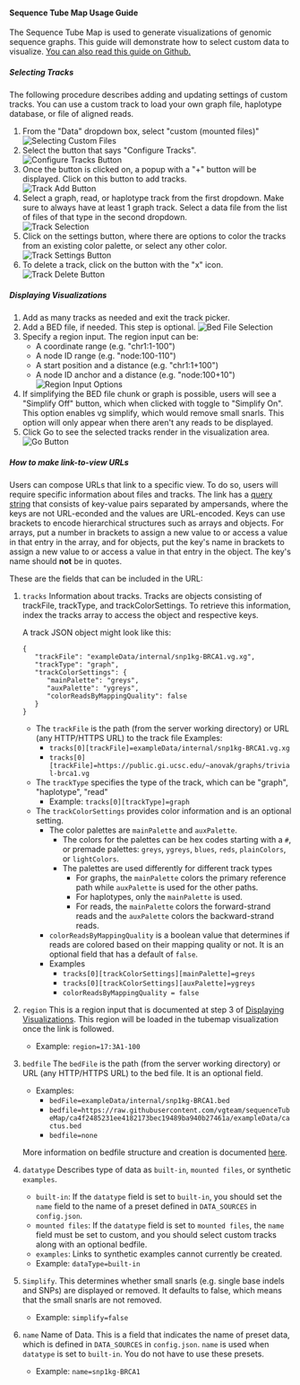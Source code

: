 #### Sequence Tube Map Usage Guide
The Sequence Tube Map is used to generate visualizations of genomic sequence graphs. This guide will demonstrate how to select custom data to visualize. [You can also read this guide on Github.](https://github.com/vgteam/sequenceTubeMap/blob/master/public/help/help.md)


##### Selecting Tracks
The following procedure describes adding and updating settings of custom tracks. You can use a custom track to load your own graph file, haplotype database, or file of aligned reads.

1. From the "Data" dropdown box, select "custom (mounted files)"  
![Selecting Custom Files](helpGuideImages/img1.png)  
2. Select the button that says "Configure Tracks".  
![Configure Tracks Button](helpGuideImages/img2.png)
3. Once the button is clicked on, a popup with a "+" button will be displayed. Click on this button to add tracks.  
![Track Add Button](helpGuideImages/img3.png)  
4. Select a graph, read, or haplotype track from the first dropdown. Make sure to always have at least 1 graph track. Select a data file from the list of files of that type in the second dropdown.  
![Track Selection](helpGuideImages/img4.png)  
5. Click on the settings button, where there are options to color the tracks from an existing color palette, or select any other color.  
![Track Settings Button](helpGuideImages/img5.png)  
7. To delete a track, click on the button with the "x" icon.  
![Track Delete Button](helpGuideImages/img6.png)

##### Displaying Visualizations
1. Add as many tracks as needed and exit the track picker. 
2. Add a BED file, if needed. This step is optional.
![Bed File Selection](helpGuideImages/img7.png)
3. Specify a region input. The region input can be:
   * A coordinate range (e.g. "chr1:1-100")
   * A node ID range (e.g. "node:100-110")
   * A start position and a distance (e.g. "chr1:1+100")
   * A node ID anchor and a distance (e.g. "node:100+10")
![Region Input Options](helpGuideImages/img8.png)
4. If simplifying the BED file chunk or graph is possible, users will see a "Simplify Off" button, which when clicked with toggle to "Simplify On". This option enables vg simplify, which would remove small snarls. This option will only appear when there aren't any reads to be displayed. 
5. Click Go to see the selected tracks render in the visualization area.
![Go Button](helpGuideImages/img9.png)

##### How to make link-to-view URLs
Users can compose URLs that link to a specific view. To do so, users will require specific information about files and tracks. The link has a [query string](https://en.wikipedia.org/wiki/Query_string#Structure) that consists of key-value pairs separated by ampersands, where the keys are not URL-econded and the values are URL-encoded. Keys can use brackets to encode hierarchical structures such as arrays and objects. For arrays, put a number in brackets to assign a new value to or access a value in that entry in the array, and for objects, put the key's name in brackets to assign a new value to or access a value in that entry in the object. The key's name should **not** be in quotes.

These are the fields that can be included in the URL:
1. `tracks` 
   Information about tracks. Tracks are objects consisting of trackFile, trackType, and trackColorSettings. To retrieve this information, index the tracks array to access the object and respective keys.

   A track JSON object might look like this:
   ```
   {
      "trackFile": "exampleData/internal/snp1kg-BRCA1.vg.xg",
      "trackType": "graph",
      "trackColorSettings": {
         "mainPalette": "greys",
         "auxPalette": "ygreys",
         "colorReadsByMappingQuality": false
      }
   }
   ```

   * The `trackFile` is the path (from the server working directory) or URL (any HTTP/HTTPS URL) to the track file 
     Examples:
      * `tracks[0][trackFile]=exampleData/internal/snp1kg-BRCA1.vg.xg`
      * `tracks[0][trackFile]=https://public.gi.ucsc.edu/~anovak/graphs/trivial-brca1.vg`
   * The `trackType` specifies the type of the track, which can be "graph", "haplotype", "read"
      * Example: `tracks[0][trackType]=graph`
   * The `trackColorSettings` provides color information and is an optional setting.
      * The color palettes are `mainPalette` and `auxPalette`. 
         * The colors for the palettes can be hex codes starting with a `#`, or premade palettes: `greys`, `ygreys`, `blues`, `reds`, `plainColors`, or `lightColors`. 
         * The palettes are used differently for different track types
            * For graphs, the `mainPalette` colors the primary reference path while `auxPalette` is used for the other paths. 
            * For haplotypes, only the `mainPalette` is used. 
            - For reads, the `mainPalette` colors the forward-strand reads and the `auxPalette` colors the backward-strand reads. 
      * `colorReadsByMappingQuality` is a boolean value that determines if reads are colored based on their mapping quality or not. It is an optional field that has a default of `false`. 
      * Examples
         * `tracks[0][trackColorSettings][mainPalette]=greys`
         * `tracks[0][trackColorSettings][auxPalette]=ygreys`
         * `colorReadsByMappingQuality = false`
2. `region`
   This is a region input that is documented at step 3 of
   [Displaying Visualizations](#displaying-visualizations). This region will be loaded in the tubemap visualization once the link is followed.
   * Example: `region=17:3A1-100`
3. `bedfile`
   The `bedFile` is the path (from the server working directory) or URL (any HTTP/HTTPS URL) to the bed file. It is an optional field.
   * Examples:
      * `bedFile=exampleData/internal/snp1kg-BRCA1.bed`
      * `bedfile=https://raw.githubusercontent.com/vgteam/sequenceTubeMap/ca4f2485231ee4182173bec19489ba940b27461a/exampleData/cactus.bed`
      * `bedfile=none`
      
   More information on bedfile structure and creation is documented [here](https://github.com/vgteam/sequenceTubeMap?tab=readme-ov-file#preparing-subgraphs-in-advance). 
4. `datatype`
   Describes type of data as `built-in`, `mounted files`, or synthetic `examples`.
      * `built-in`: If the `datatype` field is set to `built-in`, you should set the `name` field to the name of a preset defined in `DATA_SOURCES` in `config.json`.
      * `mounted files`: If the `datatype` field is set to `mounted files`, the `name` field must be set to custom, and you should select custom tracks along with an optional bedfile.
      * `examples`: Links to synthetic examples cannot currently be created.
   * Example: `dataType=built-in`
5. `Simplify`. 
   This determines whether small snarls (e.g. single base indels and SNPs) are displayed or removed. It defaults to false, which means that the small snarls are not removed.
   * Example: `simplify=false`
6. `name` 
   Name of Data. This is a field that indicates the name of preset data, which is defined in `DATA_SOURCES` in `config.json`. `name` is used when `datatype` is set to `built-in`. You do not have to use these presets. 
   * Example: `name=snp1kg-BRCA1`

